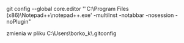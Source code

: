 git config --global core.editor "'C:\Program Files \(x86\)\Notepad++\notepad++.exe' -multiInst -notabbar -nosession -noPlugin"

zmienia w pliku C:\Users\borko\_k\\.gitconfig

